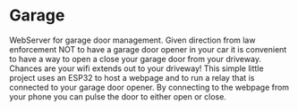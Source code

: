 # Garage
WebServer for garage door management. 
Given direction from law enforcement NOT to have a garage door opener in your car it is convenient to have a way to open a close your garage door from your driveway.
Chances are your wifi extends out to your driveway!
This simple little project uses an ESP32 to host a webpage and to run a relay that is connected to your garage door opener.
By connecting to the webpage from your phone you can pulse the door to either open or close. 


